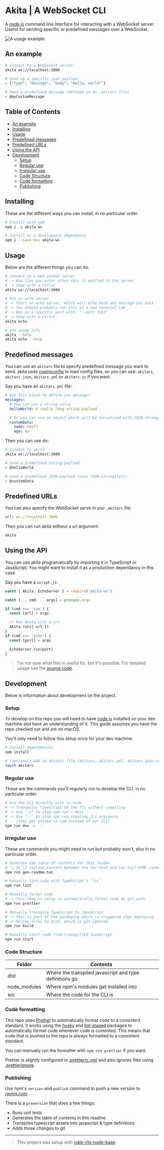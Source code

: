 # Akita | A WebSocket CLI

A [node.js](https://nodejs.org) command line interface for interacting with a WebSocket server.
Useful for sending specific or predefined messages over a WebSocket.

![A usage example](/usage.png 'Using akita CLI')

## An example

```bash
# Connect to a WebSocket server
akita ws://localhost:3000

# Send up a specific json payload
> {"type": "message", "body": "Hello, world!"}

# Send a predefined message (defined in an .akitarc file)
> @myCustomMessage
```

<!-- toc-head -->

## Table of Contents

- [An example](#an-example)
- [Installing](#installing)
- [Usage](#usage)
- [Predefined messages](#predefined-messages)
- [Predefined URLs](#predefined-urls)
- [Using the API](#using-the-api)
- [Development](#development)
  - [Setup](#setup)
  - [Regular use](#regular-use)
  - [Irregular use](#irregular-use)
  - [Code Structure](#code-structure)
  - [Code formatting](#code-formatting)
  - [Publishing](#publishing)

<!-- toc-tail -->

## Installing

These are the different ways you can install, in no particular order.

```bash
# Install with npm
npm i -g akita-ws

# Install as a development dependancy
npm i --save-dev akita-ws
```

## Usage

Below are the different things you can do.

```bash
# Connect to a web socket server
# -> Any line you enter after this is emitted to the server
# -> Stop with a Ctrl+C
akita ws://localhost:3000

# Run an echo server
# -> Start an echo server, which will echo back any message you emit
# -> You should probably run this in a new terminal tab
# -> Run on a specific port with: "--port 1337"
# -> Stop with a Ctrl+C
akita echo

# See usage info
akita --help
akita echo --help
```

## Predefined messages

You can use an `akitarc` file to specify predefined message you want to send.
akita uses [cosmiconfig](https://www.npmjs.com/package/cosmiconfig)
to load config files, so you can use:
`akitarc`, `akitarc.json`, `akitarc.yml` or `akitarc.js` if you want.

Say you have an `akitarc.yml` file:

```yml
# Use this block to define you messages
messages:
  # You can use a string value
  helloWorld: A really long string payload

  # Or you can use an object which will be serialised with JSON.stringify()
  customData:
    name: Geoff
    age: 42
```

Then you can use do:

```bash
# Connect to akita
akita ws://localhost:3000

# Send a predefined string payload
> @helloWorld

# Send a predefined JSON payload (uses JSON.stringify())
> @customData
```

## Predefined URLs

You can also specify the WebSocket serve in you `.akitarc` file.

```yaml
url: ws://localhost:3000
```

Then you can run akita without a url argument.

```bash
akita
```

## Using the API

You can use akita programatically by importing it in TypeScript or JavaScript.
You might want to install it as a production dependancy in this case.

Say you have a `script.js`:

```js
const { Akita, EchoServer } = require('akita-ws')

const [, , cmd, ...args] = process.argv

if (cmd === 'run') {
  const [url] = args

  // Run akita with a url
  Akita.run({ url })
}
if (cmd === 'echo') {
  const [port] = args

  EchoServer.run(port)
}
```

> I'm not sure what this is useful for, but it's possible.
> For detailed usage see the [source code](/src).

## Development

Below is information about development on the project.

### Setup

To develop on this repo you will need to have [node.js](https://nodejs.org)
installed on your dev machine and have an understanding of it.
This guide assumes you have the repo checked out and are on macOS.

You'll only need to follow this setup once for your dev machine.

```bash
# Install dependancies
npm install

# (optional) Add an akitarc file (akitarc, akitarc.yml, akitarc.json or akitarc.js)
touch akitarc
```

### Regular use

These are the commands you'll regularly run to develop the CLI, in no particular order.

```bash
# Run the CLI directly with ts-node
# -> Transpiles typescript on the fly without compiling
# -> Use "-s" to stop npm run's mess
# -> Use "--" to stop npm run stealing CLI arguments
#    (they get passed to npm instead of our CLI)
npm run dev -s --
```

### Irregular use

These are commands you might need to run but probably won't, also in no particular order.

```bash
# Generate the table of contents for this readme
# -> It'll replace content between the toc-head and toc-tail HTML comments
npm run gen-readme-toc

# Manually lint code with TypeScript's `tsc`
npm run lint

# Manually format code
# -> This repo is setup to automatically format code on git-push
npm run prettier

# Manually transpile TypeScript to JavaScript
# -> This is part of the packaging which is triggered when deploying
# -> Writes files to dist, which is git-ignored
npm run build

# Manually start code from transpilled JavaScript
npm run start
```

### Code Structure

| Folder       | Contents                                                |
| ------------ | ------------------------------------------------------- |
| dist         | Where the transpiled javascript and type definitions go |
| node_modules | Where npm's modules get installed into                  |
| src          | Where the code for the CLI is                           |

### Code formatting

This repo uses [Prettier](https://prettier.io/) to automatically format code to a consistent standard.
It works using the [husky](https://www.npmjs.com/package/husky)
and [lint-staged](https://www.npmjs.com/package/lint-staged) packages to
automatically format code whenever code is commited.
This means that code that is pushed to the repo is always formatted to a consistent standard.

You can manually run the formatter with `npm run prettier` if you want.

Prettier is slightly configured in [.prettierrc.yml](/.prettierrc.yml)
and also ignores files using [.prettierignore](/.prettierignore).

### Publishing

Use npm's `version` and `publish` command to push a new version to [npmjs.com](https://npmjs.com).

There is a `preversion` that does a few things:

- Runs unit tests
- Generates the table of contents in this readme
- Transpiles typescript assets into javascript & type definitions
- Adds those changes to git

---

> This project was setup with [robb-j/ts-node-base](https://github.com/robb-j/ts-node-base/)
